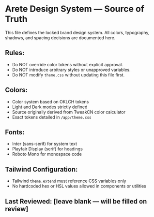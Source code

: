 # Arete Design System — Source of Truth

This file defines the locked brand design system. All colors, typography, shadows, and spacing decisions are documented here.

## Rules:
- Do NOT override color tokens without explicit approval.
- Do NOT introduce arbitrary styles or unapproved variables.
- Do NOT modify `theme.css` without updating this file first.

## Colors:
- Color system based on OKLCH tokens
- Light and Dark modes strictly defined
- Source originally derived from TweakCN color calculator
- Exact tokens detailed in `/app/theme.css`

## Fonts:
- Inter (sans-serif) for system text
- Playfair Display (serif) for headings
- Roboto Mono for monospace code

## Tailwind Configuration:
- Tailwind `theme.extend` must reference CSS variables only
- No hardcoded hex or HSL values allowed in components or utilities

## Last Reviewed: [leave blank — will be filled on review]